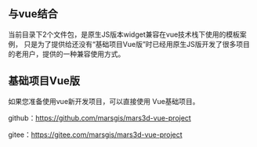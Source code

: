  
## 与vue结合
 
 当前目录下2个文件包，是原生JS版本widget兼容在vue技术栈下使用的模板案例，
 只是为了提供给还没有“基础项目Vue版”时已经用原生JS版开发了很多项目的老用户，提供的一种兼容使用方式。



## 基础项目Vue版
 如果您准备使用vue新开发项目，可以直接使用 Vue基础项目。

 github：https://github.com/marsgis/mars3d-vue-project

 gitee：https://gitee.com/marsgis/mars3d-vue-project
